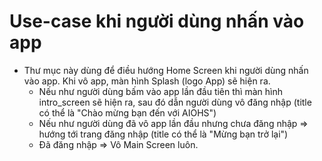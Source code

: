 # Use-case khi người dùng nhấn vào app
- Thư mục này dùng để điều hướng Home Screen khi người dùng nhấn vào app. Khi vô app, màn hình Splash (logo App) sẽ hiện ra.
  - Nếu như người dùng bấm vào app lần đầu tiên thì màn hình intro_screen sẽ hiện ra, sau đó dẫn người dùng vô đăng nhập (title có thể là "Chào mừng bạn đến với AIOHS")
  - Nếu như người dùng đã vô app lần đầu nhưng chưa đăng nhập => hướng tới trang đăng nhập (title có thể là "Mừng bạn trở lại")
  - Đã đăng nhập => Vô Main Screen luôn.